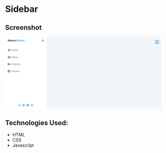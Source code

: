 # Sidebar

## Screenshot
![Screenshot](./screenshot.png)

## Technologies Used:
- HTML
- CSS
- Javascript
